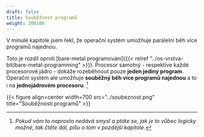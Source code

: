 ```yaml
---
draft: false
title: Souběžnost programů
weight: 200100
---
```


V minulé kapitole jsem řekl, že operační systém umožňuje paralelní běh více programů najednou.

Toto je rozdíl oproti [bare-metal programování]({{< relref "../os-vrstva-bit/bare-metal-programming" >}}). Procesor samotný - respektive každé procesorové jádro - dokáže rozeběhnout pouze **jeden jediný program**. Operační systém ale umožňuje **souběžný běh více programů najednou** a to i na **jednojádrovém procesoru**. [^1]

{{< figure align=center width=700 src="../soubeznost.png" title="Souběžnosti programů" >}}

[^1]: *Pokud vám to naprosto nedává smysl a ptáte se, jak je to vůbec logicky možné, tak čtěte dál, píšu o tom v pozdější kapitole.*